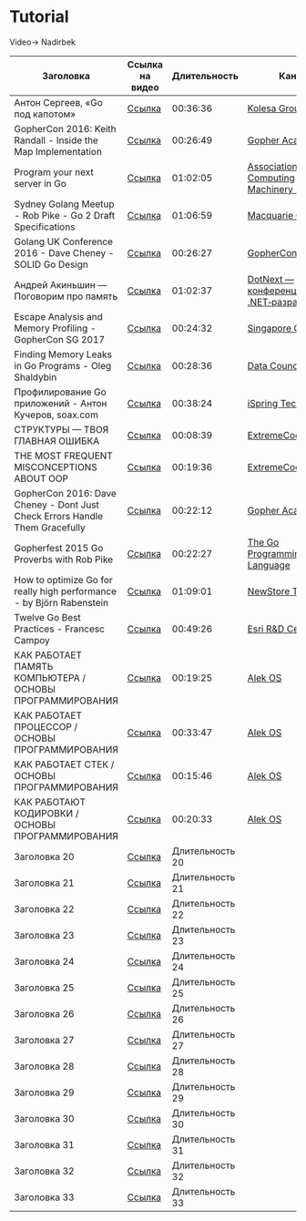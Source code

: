 # Tutorial
Video-> Nadirbek

| Заголовка      | Ссылка на видео                         | Длительность   | Канал | Язык |
| -------------- | --------------------------------------- | -------------- | -------------- | -------------- |
| Антон Сергеев, «Go под капотом»    | [Ссылка](https://youtu.be/rloqQY9CT8I)  | 00:36:36 | [Kolesa Group](https://www.youtube.com/@kolesagroup6324)|ru|
| GopherCon 2016: Keith Randall - Inside the Map Implementation    | [Ссылка](https://youtu.be/Tl7mi9QmLns)  | 00:26:49 |[Gopher Academy](https://www.youtube.com/@kolesagroup6324)|en|
| Program your next server in Go | [Ссылка](https://youtu.be/5bYO60-qYOI)  | 01:02:05 |[Association for Computing Machinery (ACM)](https://www.youtube.com/@TheOfficialACM)|en|
| Sydney Golang Meetup - Rob Pike - Go 2 Draft Specifications| [Ссылка](https://youtu.be/RIvL2ONhFBI)  | 01:06:59 |[Macquarie Group](https://www.youtube.com/@macquarie)|en|
| Golang UK Conference 2016 - Dave Cheney - SOLID Go Design| [Ссылка](https://youtu.be/zzAdEt3xZ1M)  | 00:26:27|[GopherCon UK](https://www.youtube.com/@GopherConUK)|en|
| Андрей Акиньшин — Поговорим про память| [Ссылка](https://youtu.be/2557w0qsDV0)  | 01:02:37 |[DotNext — конференция для .NET‑разработчиков](https://www.youtube.com/@DotNextConf)|ru|
| Escape Analysis and Memory Profiling - GopherCon SG 2017| [Ссылка](https://youtu.be/2557w0qsDV0)  | 00:24:32 |[Singapore Gophers](https://www.youtube.com/@golangSG)|en|
| Finding Memory Leaks in Go Programs - Oleg Shaldybin| [Ссылка](https://youtu.be/ydWFpcoYraU)  | 00:28:36 |[Data Council](https://www.youtube.com/@DataCouncil)|en|
| Профилирование Go приложений - Антон Кучеров, soax.com| [Ссылка](https://youtu.be/c4bldaCjYRY)  | 00:38:24 |[iSpring Tech](https://www.youtube.com/@iSpringTech)|ru|
| СТРУКТУРЫ — ТВОЯ ГЛАВНАЯ ОШИБКА | [Ссылка](https://youtu.be/AV-KzQI-tLM)  |00:08:39|[ExtremeCode](https://www.youtube.com/@ExtremeCode)|ru|
| THE MOST FREQUENT MISCONCEPTIONS ABOUT OOP | [Ссылка](https://youtu.be/BHNt1fcg8iw)  |00:19:36|[ExtremeCode](https://www.youtube.com/@ExtremeCode)|ru|
| GopherCon 2016: Dave Cheney - Dont Just Check Errors Handle Them Gracefully | [Ссылка](https://youtu.be/2h_NFBFrciI)  | 00:22:12|[Gopher Academy](https://www.youtube.com/@GopherAcademy)|en|
| Gopherfest 2015 Go Proverbs with Rob Pike| [Ссылка](https://youtu.be/lsBF58Q-DnY)  | 00:22:27|[The Go Programming Language](https://www.youtube.com/@golang)|en|
| How to optimize Go for really high performance - by Björn Rabenstein | [Ссылка](https://youtu.be/PAAkCSZUG1c)  | 01:09:01|[NewStore Tech Talks](https://www.youtube.com/@newtechberlin5319)|en|
| Twelve Go Best Practices - Francesc Campoy  | [Ссылка](https://youtu.be/ZuQcbqYK0BY)  | 00:49:26|[Esri R&D Center](https://www.youtube.com/@EsriRDCenterPortland)|en|
| КАК РАБОТАЕТ ПАМЯТЬ КОМПЬЮТЕРА / ОСНОВЫ ПРОГРАММИРОВАНИЯ | [Ссылка](https://youtu.be/8D3Vmm1BGoY)  |00:19:25|[Alek OS](https://www.youtube.com/@AlekOS)|ru|
| КАК РАБОТАЕТ ПРОЦЕССОР / ОСНОВЫ ПРОГРАММИРОВАНИЯ | [Ссылка](https://youtu.be/Wh22_O8jXVQ)  | 00:33:47|[Alek OS](https://www.youtube.com/@AlekOS)|ru|
| КАК РАБОТАЕТ СТЕК / ОСНОВЫ ПРОГРАММИРОВАНИЯ| [Ссылка](https://youtu.be/k9wK2FThEsk)  | 00:15:46|[Alek OS](https://www.youtube.com/@AlekOS)|ru|
| КАК РАБОТАЮТ КОДИРОВКИ / ОСНОВЫ ПРОГРАММИРОВАНИЯ| [Ссылка](https://youtu.be/MXoMuymbfo8)  | 00:20:33|[Alek OS](https://www.youtube.com/@AlekOS)|ru|
| Заголовка 20   | [Ссылка](https://youtu.be/4MFcmreAUhs)  | Длительность 20|                ||
| Заголовка 21   | [Ссылка](https://youtu.be/kG_ipMygRUc)  | Длительность 21|                ||
| Заголовка 22   | [Ссылка](https://youtu.be/U0U8Ddx4TgE)  | Длительность 22|                ||
| Заголовка 23   | [Ссылка](https://youtu.be/7n_8cOBpQrg)  | Длительность 23|                ||
| Заголовка 24   | [Ссылка](https://youtu.be/BIYiuy8WWiU)  | Длительность 24|                ||
| Заголовка 25   | [Ссылка](https://youtu.be/qIhZrMg3_Tk)  | Длительность 25|                ||
| Заголовка 26   | [Ссылка](https://youtu.be/EW9oGc5vSAI)  | Длительность 26|                ||
| Заголовка 27   | [Ссылка](https://youtu.be/BQto7PiHknc)  | Длительность 27|                ||
| Заголовка 28   | [Ссылка](https://youtu.be/Lrjjqc1bRHo)  | Длительность 28|                ||
| Заголовка 29   | [Ссылка](https://youtu.be/Ie3pK1Adm4U)  | Длительность 29|                ||
| Заголовка 30   | [Ссылка](https://youtu.be/uYhQ2ot3XFg)  | Длительность 30|                ||
| Заголовка 31   | [Ссылка](https://youtu.be/f6kdp27TYZs)  | Длительность 31|                ||
| Заголовка 32   | [Ссылка](https://youtu.be/P_SXTUiA-9Y)  | Длительность 32|                ||
| Заголовка 33   | [Ссылка](https://youtu.be/oV9rvDllKEg)  | Длительность 33|                ||
